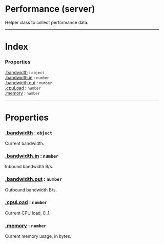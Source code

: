 # Performance (server)

Helper class to collect performance data.

---

# Index

### Properties

<a href='#property_bandwidth'>.bandwidth</a> : `object`  
<a href='#property_bandwidth.in'>.bandwidth.in</a> : `number`  
<a href='#property_bandwidth.out'>.bandwidth.out</a> : `number`  
<a href='#property_cpuLoad'>.cpuLoad</a> : `number`  
<a href='#property_memory'>.memory</a> : `number`  




---


# Properties

<a name='property_bandwidth'></a>
### <a href='#property_bandwidth'>.bandwidth</a> : `object`  
Current bandwidth.

<a name='property_bandwidth.in'></a>
### <a href='#property_bandwidth.in'>.bandwidth.in</a> : `number`  
Inbound bandwidth B/s.

<a name='property_bandwidth.out'></a>
### <a href='#property_bandwidth.out'>.bandwidth.out</a> : `number`  
Outbound bandwidth B/s.

<a name='property_cpuLoad'></a>
### <a href='#property_cpuLoad'>.cpuLoad</a> : `number`  
Current CPU load, 0..1.

<a name='property_memory'></a>
### <a href='#property_memory'>.memory</a> : `number`  
Current memory usage, in bytes.




